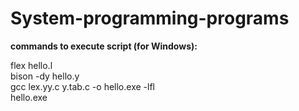 # System-programming-programs
**commands to execute script (for Windows):**

flex hello.l <br>
bison -dy hello.y <br>
gcc lex.yy.c y.tab.c -o hello.exe -lfl <br>
hello.exe <br>
